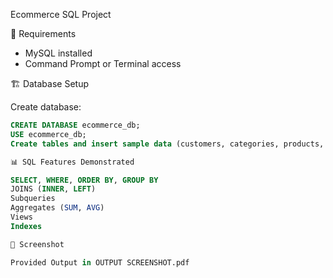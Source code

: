 Ecommerce SQL Project

🔧 Requirements

- MySQL installed
- Command Prompt or Terminal access

🏗 Database Setup

Create database:

   ```sql
CREATE DATABASE ecommerce_db;
USE ecommerce_db;
Create tables and insert sample data (customers, categories, products, orders, order_items)

📊 SQL Features Demonstrated

SELECT, WHERE, ORDER BY, GROUP BY
JOINS (INNER, LEFT)
Subqueries
Aggregates (SUM, AVG)
Views
Indexes

📸 Screenshot

Provided Output in OUTPUT SCREENSHOT.pdf
